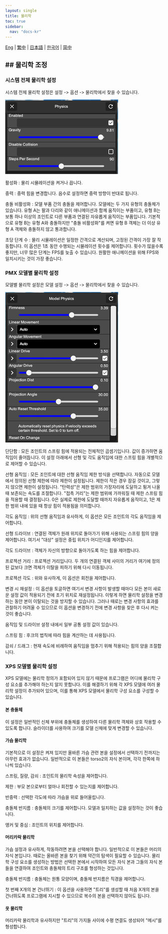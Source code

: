 ```yaml
---
layout: single
title: 물리학
toc: true
sidebar:
  nav: "docs-kr"
---
```

[Eng](/kr/dancexr/features/physics) | [繁中](/tw/kr/dancexr/features/physics) | [日本語](/jp/kr/dancexr/features/physics) | [한국어](/kr/kr/dancexr/features/physics) | [简中](/zh/kr/dancexr/features/physics)
## ## 물리학 조정

### 시스템 전체 물리학 설정
시스템 전체 물리학 설정은 설정 -> 옵션 -> 물리학에서 찾을 수 있습니다.

![시스템 물리학](/images/system-physics.png)

활성화
: 물리 시뮬레이션을 켜거나 끕니다.

중력
: 중력 힘을 변경합니다. 음수로 설정하면 중력 방향이 반대로 됩니다.

충돌 비활성화
: 모델 부품 간의 충돌을 제어합니다. 모델에는 두 가지 유형의 충돌체가 있습니다. 유형 A는 팔과 다리와 같이 애니메이션과 함께 움직이는 부품이고, 유형 B는 보통 하나 이상의 조인트로 다른 부품과 연결된 자유롭게 움직이는 부품입니다. 기본적으로 유형 B는 유형 A와 충돌하지만 "충돌 비활성화"를 켜면 유형 B 객체는 더 이상 유형 A 객체와 충돌하지 않고 통과합니다.

초당 단계 수
: 물리 시뮬레이션은 일정한 간격으로 계산되며, 고정된 간격이 가장 잘 작동합니다. 이 옵션은 1초 동안 수행되는 시뮬레이션 횟수를 제어합니다. 횟수가 많을수록 좋지만, 너무 많은 단계는 FPS를 늦출 수 있습니다. 원활한 애니메이션을 위해 FPS와 일치시키는 것이 가장 좋습니다.

### PMX 모델별 물리학 설정
모델별 물리학 설정은 모델 설정 -> 옵션 -> 물리학에서 찾을 수 있습니다.

![모델 물리학](/images/model-physics.png)

단단함
: 모든 조인트의 스프링 힘에 적용되는 전체적인 곱셈기입니다. 값이 증가하면 움직임이 줄어듭니다. 이 설정 아래에서 선형 및 각도 움직임에 대한 스프링 힘을 개별적으로 제어할 수 있습니다.

선형 움직임
: 모든 조인트에 대한 선형 움직임 제한 방식을 선택합니다. 자동으로 모델에서 정의된 선형 제한에 따라 제한이 설정됩니다. 제한이 작은 경우 잠길 것이고, 그렇지 않으면 제한이 설정됩니다. "탄력성"은 제한 범위의 가장자리에 도달하고 튕겨 나올 때 보존되는 속도를 조절합니다. "접촉 거리"는 제한 범위에 가까워질 때 제한 스프링 힘을 적용할 때 결정됩니다. 0은 실제로 제한에 도달할 때까지 자유롭게 움직이고, 1은 제한 범위 내에 있을 때 항상 힘이 적용됨을 의미합니다.

각도 움직임
: 위의 선형 움직임과 유사하게, 이 옵션은 모든 조인트의 각도 움직임을 제어합니다.

선형 드라이브
: 연결된 객체가 원래 위치로 돌아가기 위해 사용되는 스프링 힘의 양을 제어합니다. 여기서 "대상" 설정은 중립 위치가 어디인지를 제어합니다.

각도 드라이브
: 객체가 자신의 방향으로 돌아가도록 하는 힘을 제어합니다.

프로젝션 거리
: 프로젝션 거리입니다. 두 개의 연결된 객체 사이의 거리가 여기에 정의된 값보다 크면 객체가 이탈을 피하기 위해 다시 이동됩니다.

프로젝션 각도
: 위와 유사하게, 이 옵션은 회전을 제어합니다.

변경 시 재설정
: 이 옵션을 토글하면 여기서 변경 사항이 발생할 때마다 모든 본이 새로운 설정 값이 적용되기 전에 초기 위치로 재설정됩니다. 이렇게 하면 물리학 설정을 변경하는 동안 본이 이탈되는 것을 방지할 수 있습니다. 그러나 때로는 변경 사항의 효과를 관찰하기 어려울 수 있으므로 이 옵션을 변경하기 전에 변경 사항을 찾은 후 다시 켜는 것이 좋습니다.

움직임 및 드라이브 설정 내에서 일부 공통 설정 값이 있습니다.

스프링 힘
: 후크의 법칙에 따라 힘을 계산하는 데 사용됩니다.

감쇠 / 드래그
: 현재 속도에 비례하여 움직임을 멈추기 위해 적용되는 힘의 양을 조절합니다.

### XPS 모델별 물리학 설정
XPS 모델에는 물리학 정의가 포함되어 있지 않기 때문에 프로그램은 어디에 물리학 구성 요소를 추가해야 하는지 알지 못합니다. 이를 해결하기 위해 각 XPS 모델에 여러 물리학 설정이 추가되어 있으며, 이를 통해 XPS 모델에서 물리학 구성 요소를 구성할 수 있습니다.

#### 본 충돌체
이 설정은 일반적인 신체 부위에 충돌체를 생성하여 다른 물리학 객체와 상호 작용할 수 있도록 합니다. 슬라이더를 사용하여 크기를 모델 신체에 맞게 변경할 수 있습니다.

#### 가슴 물리학
기본적으로 이 설정은 켜져 있지만 올바른 가슴 관련 본을 설정에서 선택하기 전까지는 아무런 효과가 없습니다. 일반적으로 이 본들은 torso2의 자식 본이며, 각각 한쪽에 하나씩 있습니다.

스프링, 질량, 감쇠
: 조인트의 물리학 속성을 제어합니다.

제한
: 부모 본으로부터 얼마나 회전할 수 있는지를 제어합니다.

반중력
: 선택한 각도에 따라 가슴을 위로 들어올립니다.

충돌체 반지름
: 충돌체의 크기를 제어합니다. 모델과 일치하는 값을 설정하는 것이 좋습니다.

앵커 및 중심
: 조인트의 위치를 제어합니다.

#### 머리카락 물리학
가슴 설정과 유사하게, 작동하려면 본을 선택해야 합니다. 일반적으로 이 본들은 머리의 자식 본입니다. 때로는 올바른 본을 찾기 위해 약간의 탐색이 필요할 수 있습니다. 물리학 구성 요소를 생성하는 방법은 선택한 본에서 시작하여 모든 자식 본과 그들의 자식 본들을 연결하여 조인트와 충돌체의 트리 구조를 형성하는 것입니다.

충돌체 반지름
: 충돌체는 원통 모양이며, 충돌체 반지름은 직경을 제어합니다.

첫 번째 X개의 본 건너뛰기
: 이 옵션을 사용하면 "트리"를 생성할 때 처음 X개의 본을 건너뛰도록 프로그램에 지시할 수 있으므로 복수의 본을 선택하지 않아도 됩니다.

#### 옷 물리학
머리카락 물리학과 유사하지만 "트리"의 가지들 사이에 수평 연결도 생성되어 "메시"를 형성합니다.